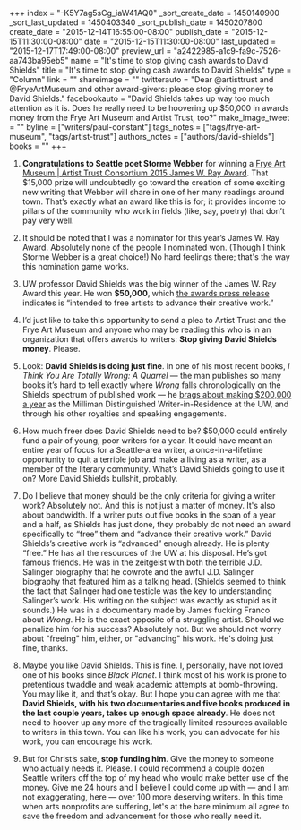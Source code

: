 +++
index = "-K5Y7ag5sCg_iaW41AQ0"
_sort_create_date = 1450140900
_sort_last_updated = 1450403340
_sort_publish_date = 1450207800
create_date = "2015-12-14T16:55:00-08:00"
publish_date = "2015-12-15T11:30:00-08:00"
date = "2015-12-15T11:30:00-08:00"
last_updated = "2015-12-17T17:49:00-08:00"
preview_url = "a2422985-a1c9-fa9c-7526-aa743ba95eb5"
name = "It's time to stop giving cash awards to David Shields"
title = "It's time to stop giving cash awards to David Shields"
type = "Column"
link = ""
shareimage = ""
twitterauto = "Dear @artisttrust and @FryeArtMuseum and other award-givers: please stop giving money to David Shields."
facebookauto = "David Shields takes up way too much attention as it is. Does he really need to be hoovering up $50,000 in awards money from the Frye Art Museum and Artist Trust, too?"
make_image_tweet = ""
byline = ["writers/paul-constant"]
tags_notes = ["tags/frye-art-museum", "tags/artist-trust"]
authors_notes = ["authors/david-shields"]
books = ""
+++
1.  **Congratulations to Seattle poet Storme Webber** for winning a [Frye Art Museum | Artist Trust Consortium 2015 James W. Ray Award](http://artisttrust.org/index.php/news/press-release/frye_art_museum_artist_trust_consortium_2015_james_w._ray_awards_announced). That $15,000 prize will undoubtedly go toward the creation of some exciting new writing that Webber will share in one of her many readings around town. That’s exactly what an award like this is for; it provides income to pillars of the community who work in fields (like, say, poetry) that don’t pay very well. 

2. It should be noted that I was a nominator for this year’s James W. Ray Award. Absolutely none of the people I nominated won. (Though I think Storme Webber is a great choice!) No hard feelings there; that's the way this nomination game works.

3. UW professor David Shields was the big winner of the James W. Ray Award this year. He won **$50,000**, which [the awards press release](http://artisttrust.org/index.php/news/press-release/frye_art_museum_artist_trust_consortium_2015_james_w._ray_awards_announced) indicates is “intended to free artists to advance their creative work.” 

4. I’d just like to take this opportunity to send a plea to Artist Trust and the Frye Art Museum and anyone who may be reading this who is in an organization that offers awards to writers: **Stop giving David Shields money**. Please.

5. Look: **David Shields is doing just fine**. In one of his most recent books, *I Think You Are Totally Wrong: A Quarrel* — the man publishes so many books it’s hard to tell exactly where *Wrong* falls chronologically on the Shields spectrum of published work — he [brags about making $200,000 a year](https://medium.com/@paulconstant/i-think-i-think-you-are-totally-wrong-is-totally-wrong-68221a69a37d#.8adij4q77) as the Milliman Distinguished Writer-in-Residence at the UW, and through his other royalties and speaking engagements. 

6. How much freer does David Shields need to be? $50,000 could entirely fund a pair of young, poor writers for a year. It could have meant an entire year of focus for a Seattle-area writer, a once-in-a-lifetime opportunity to quit a terrible job and make a living as a writer, as a member of the literary community. What’s David Shields going to use it on? More David Shields bullshit, probably.

7. Do I believe that money should be the only criteria for giving a writer work? Absolutely not. And this is not just a matter of money. It's also about bandwidth. If a writer puts out five books in the span of a year and a half, as Shields has just done, they probably do not need an award specifically to “free” them and “advance their creative work.” David Shields’s creative work is “advanced” enough already. He is plenty “free.” He has all the resources of the UW at his disposal. He’s got famous friends. He was in the zeitgeist with both the terrible J.D. Salinger biography that he cowrote and the awful J.D. Salinger biography that featured him as a talking head. (Shields seemed to think the fact that Salinger had one testicle was the key to understanding Salinger’s work. His writing on the subject was exactly as stupid as it sounds.) He was in a documentary made by James fucking Franco about *Wrong*. He is the exact opposite of a struggling artist. Should we penalize him for his success? Absolutely not. But we should not worry about "freeing" him, either, or "advancing" his work. He's doing just fine, thanks.

8. Maybe you like David Shields. This is fine. I, personally, have not loved one of his books since *Black Planet*. I think most of his work is prone to pretentious twaddle and weak academic attempts at bomb-throwing. You may like it, and that’s okay. But I hope you can agree with me that **David Shields, with his two documentaries and five books produced in the last couple years, takes up enough space already**. He does not need to hoover up any more of the tragically limited resources available to writers in this town. You can like his work, you can advocate for his work, you can encourage his work. 

9. But for Christ’s sake, **stop funding him**. Give the money to someone who actually needs it. Please. I could recommend a couple dozen Seattle writers off the top of my head who would make better use of the money. Give me 24 hours and I believe I could come up with — and I am not exaggerating, here — over 100 more deserving writers. In this time when arts nonprofits are suffering, let's at the bare minimum all agree to save the freedom and advancement for those who really need it.